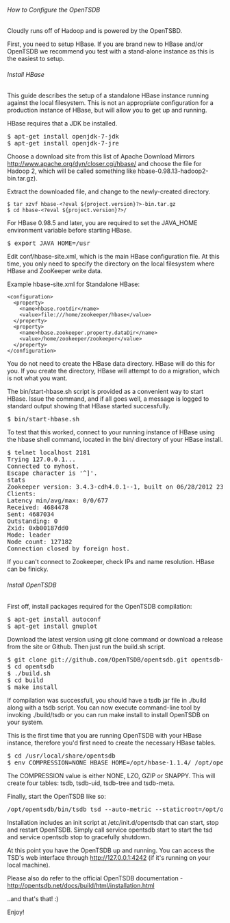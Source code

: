 ###### How to Configure the OpenTSDB

Cloudly runs off of Hadoop and is powered by the OpenTSBD.  

First, you need to setup HBase.  If you are brand new to HBase and/or OpenTSDB we recommend you test with a stand-alone instance as this is the easiest to setup.

###### Install HBase

This guide describes the setup of a standalone HBase instance running against the local filesystem. This is not an appropriate configuration for a production instance of HBase, but will allow you to get up and running.

HBase requires that a JDK be installed.

<pre>
$ apt-get install openjdk-7-jdk
$ apt-get install openjdk-7-jre
</pre>

Choose a download site from this list of Apache Download Mirrors http://www.apache.org/dyn/closer.cgi/hbase/ and choose the file for Hadoop 2, which will be called something like hbase-0.98.13-hadoop2-bin.tar.gz).

Extract the downloaded file, and change to the newly-created directory.

```
$ tar xzvf hbase-<?eval ${project.version}?>-bin.tar.gz
$ cd hbase-<?eval ${project.version}?>/
```

For HBase 0.98.5 and later, you are required to set the JAVA_HOME environment variable before starting HBase.

<pre>
$ export JAVA_HOME=/usr
</pre>


Edit conf/hbase-site.xml, which is the main HBase configuration file. At this time, you only need to specify the directory on the local filesystem where HBase and ZooKeeper write data.

Example hbase-site.xml for Standalone HBase:
```
<configuration>
  <property>
    <name>hbase.rootdir</name>
    <value>file:///home/zookeeper/hbase</value>
  </property>
  <property>
    <name>hbase.zookeeper.property.dataDir</name>
    <value>/home/zookeeper/zookeeper</value>
  </property>
</configuration>
```

You do not need to create the HBase data directory. HBase will do this for you. If you create the directory, HBase will attempt to do a migration, which is not what you want.


The bin/start-hbase.sh script is provided as a convenient way to start HBase. Issue the command, and if all goes well, a message is logged to standard output showing that HBase started successfully.

<pre>
$ bin/start-hbase.sh
</pre>

To test that this worked, connect to your running instance of HBase using the hbase shell command, located in the bin/ directory of your HBase install.

<pre>
$ telnet localhost 2181
Trying 127.0.0.1...
Connected to myhost.
Escape character is '^]'.
stats
Zookeeper version: 3.4.3-cdh4.0.1--1, built on 06/28/2012 23:59 GMT
Clients:
Latency min/avg/max: 0/0/677
Received: 4684478
Sent: 4687034
Outstanding: 0
Zxid: 0xb00187dd0
Mode: leader
Node count: 127182
Connection closed by foreign host.
</pre>

If you can't connect to Zookeeper, check IPs and name resolution. HBase can be finicky.

###### Install OpenTSDB

First off, install packages required for the OpenTSDB compilation:

<pre>
$ apt-get install autoconf
$ apt-get install gnuplot
</pre>

Download the latest version using git clone command or download a release from the site or Github. Then just run the build.sh script.

<pre>
$ git clone git://github.com/OpenTSDB/opentsdb.git opentsdb-install
$ cd opentsdb
$ ./build.sh
$ cd build
$ make install
</pre>

If compilation was successfull, you should have a tsdb jar file in ./build along with a tsdb script. You can now execute command-line tool by invoking ./build/tsdb or you can run make install to install OpenTSDB on your system.


This is the first time that you are running OpenTSDB with your HBase instance, therefore you'd first need to create the necessary HBase tables.

<pre>
$ cd /usr/local/share/opentsdb
$ env COMPRESSION=NONE HBASE_HOME=/opt/hbase-1.1.4/ /opt/opentsdb/tools/create_table.sh
</pre>

The COMPRESSION value is either NONE, LZO, GZIP or SNAPPY. This will create four tables: tsdb, tsdb-uid, tsdb-tree and tsdb-meta.


Finally, start the OpenTSDB like so:

<pre>
/opt/opentsdb/bin/tsdb tsd --auto-metric --staticroot=/opt/opentsdb/static/ --port=4242 --auto-metric --cachedir="/home/zookeeper/opentsdb-cache/" --zkquorum=localhost:2181
</pre>

Installation includes an init script at /etc/init.d/opentsdb that can start, stop and restart OpenTSDB. Simply call service opentsdb start to start the tsd and service opentsdb stop to gracefully shutdown.

At this point you have the OpenTSDB up and running. You can access the TSD's web interface through http://127.0.0.1:4242 (if it's running on your local machine).


Please also do refer to the official OpenTSDB documentation - http://opentsdb.net/docs/build/html/installation.html

..and that's that! :)

Enjoy!
